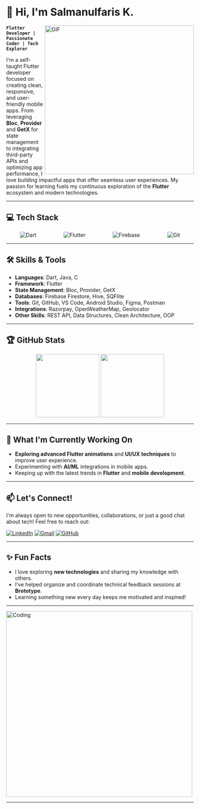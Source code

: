# 👋 Hi, I'm Salmanulfaris K.

<img align="right" alt="GIF" src="https://user-images.githubusercontent.com/507615/90574279-bb543680-e1a7-11ea-8052-26470d9b34d0.gif" width="400" />

**`Flutter Developer | Passionate Coder | Tech Explorer`**

I'm a self-taught Flutter developer focused on creating clean, responsive, and user-friendly mobile apps. From leveraging **Bloc**, **Provider** and **GetX** for state management to integrating third-party APIs and optimizing app performance, I love building impactful apps that offer seamless user experiences. My passion for learning fuels my continuous exploration of the **Flutter** ecosystem and modern technologies.

---

## 💻 **Tech Stack**

<div style="display: flex; justify-content: space-around;">
  <img src="https://img.shields.io/badge/Dart-0175C2?style=for-the-badge&logo=dart&logoColor=white" alt="Dart"/>
  <img src="https://img.shields.io/badge/Flutter-02569B?style=for-the-badge&logo=flutter&logoColor=white" alt="Flutter"/>
  <img src="https://img.shields.io/badge/Firebase-ffca28?style=for-the-badge&logo=firebase&logoColor=black" alt="Firebase"/>
  <img src="https://img.shields.io/badge/Git-F05032?style=for-the-badge&logo=git&logoColor=white" alt="Git"/>
</div>

---

## 🛠 **Skills & Tools**

- **Languages**: Dart, Java, C
- **Framework**: Flutter  
- **State Management**: Bloc, Provider, GetX  
- **Databases**: Firebase Firestore, Hive, SQFlite  
- **Tools**: Git, GitHub, VS Code, Android Studio, Figma, Postman  
- **Integrations**: Razorpay, OpenWeatherMap, Geolocator  
- **Other Skills**: REST API, Data Structures, Clean Architecture, OOP

---

## 🏆 **GitHub Stats**

<p align="center">
  <img src="https://github-readme-stats.vercel.app/api?username=Salman4511&show_icons=true&theme=tokyonight&count_private=true" height="170" />
  <img src="https://github-readme-streak-stats.herokuapp.com/?user=Salman4511&theme=tokyonight" height="170" />
</p>

---

## 🌱 **What I'm Currently Working On**

- **Exploring advanced Flutter animations** and **UI/UX techniques** to improve user experience.
- Experimenting with **AI/ML** integrations in mobile apps.
- Keeping up with the latest trends in **Flutter** and **mobile development**.

---

## 📫 **Let's Connect!**
I'm always open to new opportunities, collaborations, or just a good chat about tech! Feel free to reach out:

[![LinkedIn](https://img.shields.io/badge/LinkedIn-0077B5?style=for-the-badge&logo=linkedin&logoColor=white)](https://www.linkedin.com/in/salmanulfaris-k)
[![Gmail](https://img.shields.io/badge/Gmail-D14836?style=for-the-badge&logo=gmail&logoColor=white)](mailto:salmanulfaris4511@gmail.com)
[![GitHub](https://img.shields.io/badge/GitHub-181717?style=for-the-badge&logo=github&logoColor=white)](https://github.com/Salman4511)

---

## ✨ **Fun Facts**

- I love exploring **new technologies** and sharing my knowledge with others.
- I’ve helped organize and coordinate technical feedback sessions at **Brototype**.
- Learning something new every day keeps me motivated and inspired!

---

<img align="center" alt="Coding" src="https://media.giphy.com/media/LmNwrBhejkK9EFP504/giphy.gif" width="500" />

---
